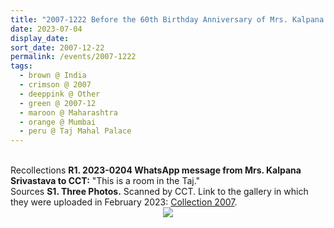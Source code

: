 ```yaml
---
title: "2007-1222 Before the 60th Birthday Anniversary of Mrs. Kalpana Srivastava, Room, Taj Mahal Palace, Apollo Bunder, Colaba, Mumbai, Maharashtra, India"
date: 2023-07-04
display_date: 
sort_date: 2007-12-22
permalink: /events/2007-1222
tags:
  - brown @ India
  - crimson @ 2007
  - deeppink @ Other
  - green @ 2007-12
  - maroon @ Maharashtra
  - orange @ Mumbai
  - peru @ Taj Mahal Palace
---
```


<br>

<wave-list>
  <list-title color="DarkSeaGreen" width="65"> Recollections</list-title>
  <list-item color="BlanchedAlmond" width="280"><b>R1. 2023-0204 WhatsApp message from Mrs. Kalpana Srivastava to CCT:</b> "This is a room in the Taj."</list-item>
</wave-list>

<br>

<wave-list>
  <list-title color="DarkSeaGreen" width="40">Sources</list-title>
  <list-item color="BlanchedAlmond"  width="280"><b>S1. Three Photos.</b> Scanned by CCT. Link to the gallery in which they were uploaded in February 2023: <a href="https://eternalmoments.smugmug.com/Collections/Mrs-Kalpana-Srivastava-Collection/2007/">Collection 2007</a>.</list-item>
</wave-list>

<div style="text-align: center"><img src="https://pub-bcc3cbe9b1e94ba1ac28915f7a3900fa.r2.dev/2007-1222-a_Before_the_60th_Birthday_Anniversary_of_Mrs._Kalpana_Srivastava_Room_Taj_Mahal_Palace_Apollo_Bunder_Colaba_Mumbai_Maharashtra_India_01_(from_tif)_(Mrs._Kalpana_Srivastava_Collection).jpg" /></div>